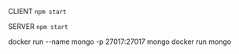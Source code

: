 CLIENT
`npm start`

SERVER
`npm start`

docker run --name mongo -p 27017:27017 mongo
docker run mongo

